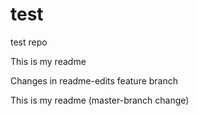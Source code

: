 # test
test repo


This is my readme

Changes in readme-edits feature branch

This is my readme (master-branch change)
